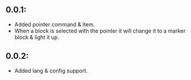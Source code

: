 ## 0.0.1:
- Added pointer command & item.
- When a block is selected with the pointer it will change it to a marker block & light it up.

## 0.0.2:
- Added lang & config support.